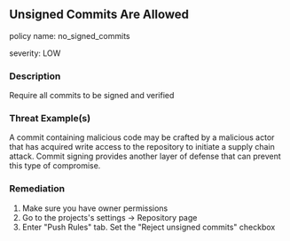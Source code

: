 ## Unsigned Commits Are Allowed

policy name: no_signed_commits

severity: LOW

### Description

Require all commits to be signed and verified

### Threat Example(s)

A commit containing malicious code may be crafted by a malicious actor that has acquired write access to the repository to initiate a supply chain attack. Commit signing provides another layer of defense that can prevent this type of compromise.

### Remediation

1. Make sure you have owner permissions
2. Go to the projects's settings -> Repository page
3. Enter "Push Rules" tab. Set the "Reject unsigned commits" checkbox
